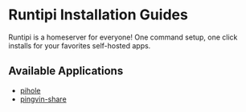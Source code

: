 # Runtipi Installation Guides

Runtipi is a homeserver for everyone! One command setup, one click installs for your favorites self-hosted apps.

## Available Applications

- [pihole](./pihole/)
- [pingvin-share](./pingvin-share/)
